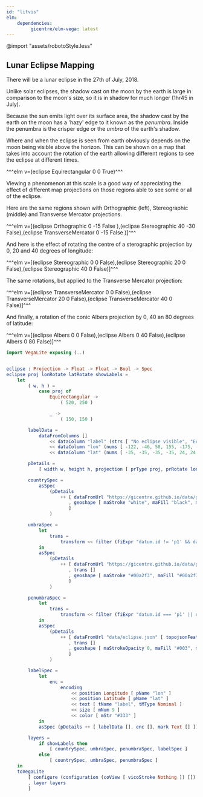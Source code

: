 ```yaml
---
id: "litvis"
elm:
    dependencies:
         gicentre/elm-vega: latest
---
```


@import "assets/robotoStyle.less"

## Lunar Eclipse Mapping

There will be a lunar eclipse in the 27th of July, 2018.

Unlike solar eclipses, the shadow cast on the moon by the earth is large in comparison to the moon's size, so it is in shadow for much longer (1hr45 in July).

Because the sun emits light over its surface area, the shadow cast by the earth on the moon has a 'hazy' edge to it known as the _penumbra_.
Inside the penumbra is the crisper edge or the _umbra_ of the earth's shadow.

Where and when the eclipse is seen from earth obviously depends on the moon being visible above the horizon.
This can be shown on a map that takes into account the rotation of the earth allowing different regions to see the eclipse at different times.

^^^elm v=(eclipse Equirectangular 0 0 True)^^^

Viewing a phenomenon at this scale is a good way of appreciating the effect of different map projections on those regions able to see some or all of the eclipse.

Here are the same regions shown with Orthographic (left), Stereographic (middle) and Transverse Mercator projections.

^^^elm v=[(eclipse Orthographic 0 -15 False ),(eclipse Stereographic 40 -30 False),(eclipse TransverseMercator 0 -15 False )]^^^

And here is the effect of rotating the centre of a sterographic projection by 0, 20 and 40 degrees of longitude:

^^^elm v=[(eclipse Stereographic 0 0 False),(eclipse Stereographic 20 0 False),(eclipse Stereographic 40 0 False)]^^^

The same rotations, but applied to the Transverse Mercator projection:

^^^elm v=[(eclipse TransverseMercator 0 0 False),(eclipse TransverseMercator 20 0 False),(eclipse TransverseMercator 40 0 False)]^^^

And finally, a rotation of the conic Albers projection by 0, 40 an 80 degrees of latitude:

^^^elm v=[(eclipse Albers 0 0 False),(eclipse Albers 0 40 False),(eclipse Albers 0 80 False)]^^^

```elm {l=hidden}
import VegaLite exposing (..)


eclipse : Projection -> Float -> Float -> Bool -> Spec
eclipse proj lonRotate latRotate showLabels =
    let
        ( w, h ) =
            case proj of
                Equirectangular ->
                    ( 520, 250 )

                _ ->
                    ( 150, 150 )

        labelData =
            dataFromColumns []
                << dataColumn "label" (strs [ "No eclipse visible", "Eclipse at moonrise", "All eclipse visible", "Eclipse at moonset", "p1", "p4", "u4", "u3", "u2", "u1", "p1", "p4", "u4", "u3", "u2", "u1" ])
                << dataColumn "lon" (nums [ -122, -46, 58, 155, -175, -70, -52, -33, -10, 8, 25, 90, 108, 126, 149, 167 ])
                << dataColumn "lat" (nums [ -35, -35, -35, -35, 24, 24, 24, 24, 24, 24, 24, 24, 24, 24, 24, 24 ])

        pDetails =
            [ width w, height h, projection [ prType proj, prRotate lonRotate latRotate 0 ] ]

        countrySpec =
            asSpec
                (pDetails
                    ++ [ dataFromUrl "https://gicentre.github.io/data/geoTutorials/world-110m.json" [ topojsonFeature "countries1" ]
                       , geoshape [ maStroke "white", maFill "black", maStrokeWidth 0.1, maFillOpacity 0.1 ]
                       ]
                )

        umbraSpec =
            let
                trans =
                    transform << filter (fiExpr "datum.id != 'p1' && datum.id != 'p4'")
            in
            asSpec
                (pDetails
                    ++ [ dataFromUrl "https://gicentre.github.io/data/geoTutorials/eclipse.json" [ topojsonFeature "eclipse" ]
                       , trans []
                       , geoshape [ maStroke "#00a2f3", maFill "#00a2f3", maFillOpacity 0.1 ]
                       ]
                )

        penumbraSpec =
            let
                trans =
                    transform << filter (fiExpr "datum.id === 'p1' || datum.id == 'p4'")
            in
            asSpec
                (pDetails
                    ++ [ dataFromUrl "data/eclipse.json" [ topojsonFeature "eclipse" ]
                       , trans []
                       , geoshape [ maStrokeOpacity 0, maFill "#003", maFillOpacity 0.1 ]
                       ]
                )

        labelSpec =
            let
                enc =
                    encoding
                        << position Longitude [ pName "lon" ]
                        << position Latitude [ pName "lat" ]
                        << text [ tName "label", tMType Nominal ]
                        << size [ mNum 9 ]
                        << color [ mStr "#333" ]
            in
            asSpec (pDetails ++ [ labelData [], enc [], mark Text [] ])

        layers =
            if showLabels then
                [ countrySpec, umbraSpec, penumbraSpec, labelSpec ]
            else
                [ countrySpec, umbraSpec, penumbraSpec ]
    in
    toVegaLite
        [ configure (configuration (coView [ vicoStroke Nothing ]) [])
        , layer layers
        ]
```
